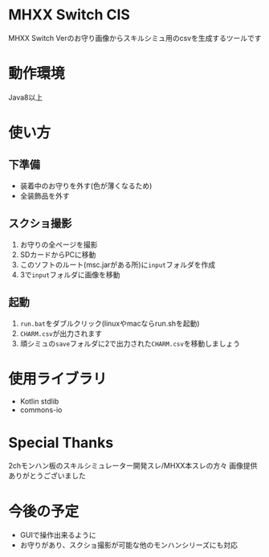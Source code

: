 # MHXX Switch CIS
MHXX Switch Verのお守り画像からスキルシミュ用のcsvを生成するツールです

# 動作環境
Java8以上

# 使い方
## 下準備
* 装着中のお守りを外す(色が薄くなるため)
* 全装飾品を外す

## スクショ撮影
1. お守りの全ページを撮影
2. SDカードからPCに移動
3. このソフトのルート(msc.jarがある所)に`input`フォルダを作成
4. 3で`input`フォルダに画像を移動

## 起動
1. `run.bat`をダブルクリック(linuxやmacならrun.shを起動)
2. `CHARM.csv`が出力されます
3. 頑シミュの`save`フォルダに2で出力された`CHARM.csv`を移動しましょう

# 使用ライブラリ
* Kotlin stdlib
* commons-io

# Special Thanks
2chモンハン板のスキルシミュレーター開発スレ/MHXX本スレの方々
画像提供ありがとうございました

# 今後の予定
* GUIで操作出来るように
* お守りがあり、スクショ撮影が可能な他のモンハンシリーズにも対応